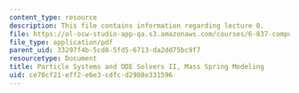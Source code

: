 ```yaml
---
content_type: resource
description: This file contains information regarding lecture 8.
file: https://ol-ocw-studio-app-qa.s3.amazonaws.com/courses/6-837-computer-graphics-fall-2012/ce70cf21eff2e6e3cdfcd2908e331596_MIT6_837F12_Lec08.pdf
file_type: application/pdf
parent_uid: 33297f4b-5cd8-5fd5-6713-da2dd75bc9f7
resourcetype: Document
title: Particle Systems and ODE Solvers II, Mass Spring Modeling
uid: ce70cf21-eff2-e6e3-cdfc-d2908e331596
---
```

